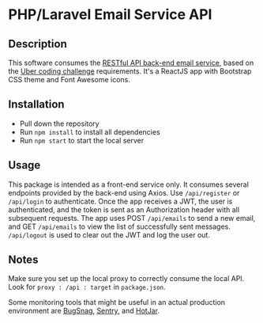 # PHP/Laravel Email Service API

## Description

This software consumes the [RESTful API back-end email service](https://github.com/kirillsimin/LaravelEmailAPI), based on the [Uber coding challenge](https://github.com/uber/coding-challenge-tools) requirements. It's a ReactJS app with Bootstrap CSS theme and Font Awesome icons.

## Installation

* Pull down the repository
* Run `npm install` to install all dependencies
* Run `npm start` to start the local server

## Usage

This package is intended as a front-end service only. It consumes several endpoints provided by the back-end using Axios. Use `/api/register` or `/api/login` to authenticate. Once the app receives a JWT, the user is authenticated, and the token is sent as an Authorization header with all subsequent requests. The app uses POST `/api/emails` to send a new email, and GET `/api/emails` to view the list of successfully sent messages.  `/api/logout` is used to clear out the JWT and log the user out.

## Notes

Make sure you set up the local proxy to correctly consume the local API. Look for `proxy : /api : target` in `package.json`.

Some monitoring tools that might be useful in an actual production environment are [BugSnag](https://www.bugsnag.com), [Sentry](https://sentry.io/), and [HotJar](https://www.hotjar.com/).